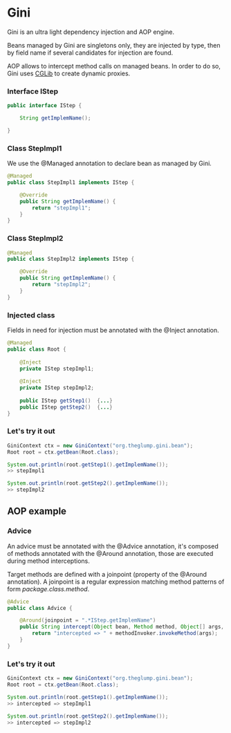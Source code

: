 # Gini
Gini is an ultra light dependency injection and AOP engine.

Beans managed by Gini are singletons only, they are injected by type, then by field name if several candidates for injection are found.

AOP allows to intercept method calls on managed beans. In order to do so, Gini uses [CGLib](https://github.com/cglib/cglib) to create dynamic proxies.

###  Interface IStep
```java
public interface IStep {

	String getImplemName();

}
```
###  Class StepImpl1

We use the @Managed annotation to declare bean as managed by Gini.

```java
@Managed
public class StepImpl1 implements IStep {

	@Override
	public String getImplemName() {
		return "stepImpl1";
	}
}
```

###  Class StepImpl2

```java
@Managed
public class StepImpl2 implements IStep {

	@Override
	public String getImplemName() {
		return "stepImpl2";
	}
}
```

###  Injected class

Fields in need for injection must be annotated with the @Inject annotation.

```java
@Managed
public class Root {
	
	@Inject
	private IStep stepImpl1;
	
	@Inject
	private IStep stepImpl2;
	
	public IStep getStep1()  {...}
	public IStep getStep2()  {...}
}
```

###  Let's try it out

```java
GiniContext ctx = new GiniContext("org.theglump.gini.bean");
Root root = ctx.getBean(Root.class);

System.out.println(root.getStep1().getImplemName());
>> stepImpl1

System.out.println(root.getStep2().getImplemName());
>> stepImpl2
```

## AOP example

###  Advice

An advice must be annotated with the @Advice annotation, it's composed of methods annotated with the @Around annotation, those are executed during method interceptions.

Target methods are defined with a joinpoint (property of the @Around annotation). A joinpoint is a regular expression matching method patterns of form *package.class.method*.

```java
@Advice
public class Advice {

	@Around(joinpoint = ".*IStep.getImplemName")
	public String intercept(Object bean, Method method, Object[] args, MethodInvoker methodInvoker) {
		return "intercepted => " + methodInvoker.invokeMethod(args);
	}
}
```

###  Let's try it out

```java
GiniContext ctx = new GiniContext("org.theglump.gini.bean");
Root root = ctx.getBean(Root.class);

System.out.println(root.getStep1().getImplemName());
>> intercepted => stepImpl1

System.out.println(root.getStep2().getImplemName());
>> intercepted => stepImpl2
```

